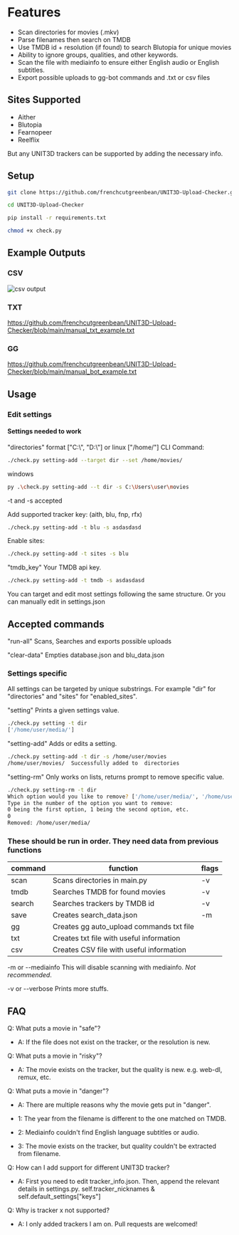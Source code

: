 # Features

- Scan directories for movies (.mkv)
- Parse filenames then search on TMDB
- Use TMDB id + resolution (if found) to search Blutopia for unique movies
- Ability to ignore groups, qualities, and other keywords.
- Scan the file with mediainfo to ensure either English audio or English subtitles.
- Export possible uploads to gg-bot commands and .txt or csv files

## Sites Supported

- Aither
- Blutopia
- Fearnopeer
- Reelflix

But any UNIT3D trackers can be supported by adding the necessary info.

## Setup

```sh
git clone https://github.com/frenchcutgreenbean/UNIT3D-Upload-Checker.git
```

```sh
cd UNIT3D-Upload-Checker
```

```sh
pip install -r requirements.txt
```

```sh
chmod +x check.py
```

## Example Outputs

### CSV

![csv output](https://i.ibb.co/SmkvfV1/2024-04-03-19-38-21.png)

### TXT

<https://github.com/frenchcutgreenbean/UNIT3D-Upload-Checker/blob/main/manual_txt_example.txt>

### GG

<https://github.com/frenchcutgreenbean/UNIT3D-Upload-Checker/blob/main/manual_bot_example.txt>

## Usage

### Edit settings

#### Settings needed to work

"directories"
format ["C:\\", "D:\\"] or linux ["/home/"]
CLI Command:

```sh
./check.py setting-add --target dir --set /home/movies/
```

windows

```sh
py .\check.py setting-add --t dir -s C:\Users\user\movies
```

-t and -s accepted

Add supported tracker key: (aith, blu, fnp, rfx)

```sh
./check.py setting-add -t blu -s asdasdasd
```

Enable sites:

```sh
./check.py setting-add -t sites -s blu
```

"tmdb_key"
Your TMDB api key.

```sh
./check.py setting-add -t tmdb -s asdasdasd
```

You can target and edit most settings following the same structure. Or you can manually edit in settings.json

## Accepted commands

"run-all" Scans, Searches and exports possible uploads

"clear-data" Empties database.json and blu_data.json

### Settings specific

All settings can be targeted by unique substrings. For example "dir" for "directories" and "sites" for "enabled_sites".

"setting" Prints a given settings value.

```sh
./check.py setting -t dir
['/home/user/media/'] 
```

"setting-add" Adds or edits a setting.

```sh
./check.py setting-add -t dir -s /home/user/movies
/home/user/movies/  Successfully added to  directories
```

"setting-rm" Only works on lists, returns prompt to remove specific value.

```sh
./check.py setting-rm -t dir
Which option would you like to remove? ['/home/user/media/', '/home/user/movies/']
Type in the number of the option you want to remove:
0 being the first option, 1 being the second option, etc.
0
Removed: /home/user/media/
```

### These should be run in order. They need data from previous functions

| command | function | flags |
|---------|----------|-------|
| scan | Scans directories in main.py| -v |
| tmdb| Searches TMDB for found movies| -v |
| search | Searches trackers by TMDB id|-v |
| save | Creates search_data.json| -m |
| gg | Creates gg auto_upload commands txt file| |
| txt | Creates txt file with useful information | |
| csv | Creates CSV file with useful information | |

-m or --mediainfo This will disable scanning with mediainfo. *Not recommended*.

-v or --verbose Prints more stuffs.

## FAQ

Q: What puts a movie in "safe"?

- A: If the file does not exist on the tracker, or the resolution is new.

Q: What puts a movie in "risky"?

- A: The movie exists on the tracker, but the quality is new. e.g. web-dl, remux, etc.

Q: What puts a movie in "danger"?

- A: There are multiple reasons why the movie gets put in "danger".

- 1: The year from the filename is different to the one matched on TMDB.

- 2: Mediainfo couldn't find English language subtitles or audio.

- 3: The movie exists on the tracker, but quality couldn't be extracted from filename.

Q: How can I add support for different UNIT3D tracker?

- A: First you need to edit tracker_info.json. Then, append the relevant details in settings.py. self.tracker_nicknames & self.default_settings["keys"]

Q: Why is tracker x not supported?

- A: I only added trackers I am on. Pull requests are welcomed!
